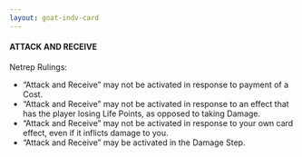 ```yaml
---
layout: goat-indv-card
---
```


#### ATTACK AND RECEIVE

Netrep Rulings:

*   “Attack and Receive” may not be activated in response to payment of a Cost.
*   “Attack and Receive” may not be activated in response to an effect that has the player losing Life Points, as opposed to taking Damage.
*   “Attack and Receive” may not be activated in response to your own card effect, even if it inflicts damage to you.
*   “Attack and Receive” may be activated in the Damage Step.